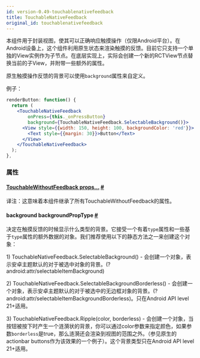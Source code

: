```yaml
---
id: version-0.49-touchablenativefeedback
title: TouchableNativeFeedback
original_id: touchablenativefeedback
---
```


本组件用于封装视图，使其可以正确响应触摸操作（仅限Android平台）。在Android设备上，这个组件利用原生状态来渲染触摸的反馈。目前它只支持一个单独的View实例作为子节点。在底层实现上，实际会创建一个新的RCTView节点替换当前的子View，并附带一些额外的属性。

原生触摸操作反馈的背景可以使用`background`属性来自定义。

例子：

```jsx
renderButton: function() {
  return (
    <TouchableNativeFeedback
        onPress={this._onPressButton}
        background={TouchableNativeFeedback.SelectableBackground()}>
      <View style={{width: 150, height: 100, backgroundColor: 'red'}}>
        <Text style={{margin: 30}}>Button</Text>
      </View>
    </TouchableNativeFeedback>
  );
},
```

### 属性

<div class="props">
    <div class="prop">
        <h4 class="propTitle"><a class="anchor" name="touchablewithoutfeedback"></a><a href="touchablewithoutfeedback.html#props">TouchableWithoutFeedback props...</a> <a class="hash-link" href="#touchablewithoutfeedback">#</a></h4>
        <div>
      		<p>译注：这意味着本组件继承了所有TouchableWithoutFeedback的属性。</p>
        </div>
    </div>
    <div class="prop">
        <h4 class="propTitle"><a class="anchor" name="background"></a>background <span class="propType">backgroundPropType</span> <a class="hash-link" href="#background">#</a></h4>
        <div>
            <p>决定在触摸反馈的时候显示什么类型的背景。它接受一个有着<code>type</code>属性和一些基于<code>type</code>属性的额外数据的对象。我们推荐使用以下的静态方法之一来创建这个对象：</p>
            <p>1) TouchableNativeFeedback.SelectableBackground() - 会创建一个对象，表示安卓主题默认的对于被选中对象的背景。(?android:attr/selectableItemBackground)</p>
            <p>2) TouchableNativeFeedback.SelectableBackgroundBorderless() - 会创建一个对象，表示安卓主题默认的对于被选中的无边框对象的背景。(?android:attr/selectableItemBackgroundBorderless)。只在Android API level 21+适用。</p>
            <p>3) TouchableNativeFeedback.Ripple(color, borderless) - 会创建一个对象，当按钮被按下时产生一个涟漪状的背景，你可以通过color参数来指定颜色，如果参数<code>borderless</code>是true，那么涟漪还会渲染到视图的范围之外。（参见原生的actionbar buttons作为该效果的一个例子）。这个背景类型只在Android API level 21+适用。</p>
        </div>
    </div>
</div>